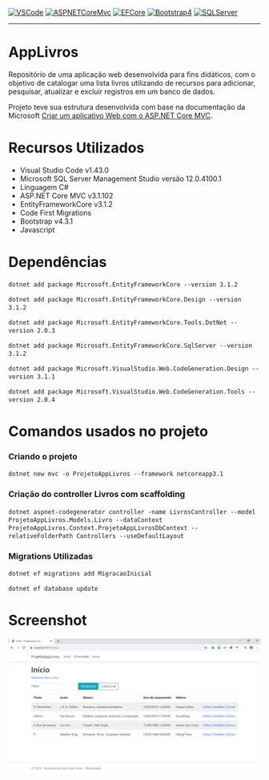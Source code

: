[![VSCode](https://img.shields.io/badge/VSCode-v1.43-%2300BFFF)](https://code.visualstudio.com/)
[![ASPNETCoreMvc](https://img.shields.io/badge/ASP.NET%20Core%20MVC-v3.1-blue)](https://docs.microsoft.com/pt-br/aspnet/core/mvc/overview?view=aspnetcore-3.1)
[![EFCore](https://img.shields.io/badge/EntityFrameworkCore-v3.1-orange)](
https://docs.microsoft.com/pt-br/ef/core/)
[![Bootstrap4](https://img.shields.io/badge/Bootstrap-v4.3.1-blueviolet)](https://getbootstrap.com/docs/4.3/getting-started/introduction/)
[![SQLServer](https://img.shields.io/badge/SqlServer-v12.0-brightgreen)](https://www.microsoft.com/pt-br/sql-server/sql-server-downloads)

***

# AppLivros
Repositório de uma aplicação web desenvolvida para fins didáticos, com o objetivo de catalogar uma lista livros utilizando de recursos
para adicionar, pesquisar, atualizar e excluir registros em um banco de dados.
 
Projeto teve sua estrutura desenvolvida com base na documentação da Microsoft [Criar um aplicativo Web com o ASP.NET Core MVC](https://docs.microsoft.com/pt-br/aspnet/core/tutorials/first-mvc-app/?view=aspnetcore-3.0).

# Recursos Utilizados
- Visual Studio Code v1.43.0
- Microsoft SQL Server Management Studio versão 12.0.4100.1
- Linguagem C#
- ASP.NET Core MVC v3.1.102
- EntityFrameworkCore v3.1.2
- Code First Migrations
- Bootstrap v4.3.1
- Javascript

# Dependências
```
dotnet add package Microsoft.EntityFrameworkCore --version 3.1.2
```
```
dotnet add package Microsoft.EntityFrameworkCore.Design --version 3.1.2
```
```
dotnet add package Microsoft.EntityFrameworkCore.Tools.DotNet --version 2.0.3
```
```
dotnet add package Microsoft.EntityFrameworkCore.SqlServer --version 3.1.2
```
```
dotnet add package Microsoft.VisualStudio.Web.CodeGeneration.Design --version 3.1.1
```
```
dotnet add package Microsoft.VisualStudio.Web.CodeGeneration.Tools --version 2.0.4
```
# Comandos usados no projeto

### Criando o projeto
```
dotnet new mvc -o ProjetoAppLivros --framework netcoreapp3.1
```

### Criação do controller Livros com scaffolding
```
dotnet aspnet-codegenerator controller -name LivrosController --model ProjetoAppLivros.Models.Livro --dataContext ProjetoAppLivros.Context.ProjetoAppLivrosDbContext --relativeFolderPath Controllers --useDefaultLayout
```

### Migrations Utilizadas
```
dotnet ef migrations add MigracaoInicial
```
```
dotnet ef database update
```
# Screenshot
![Screenshot](https://github.com/PauloAlves8039/AppLivros/blob/master/src/ProjetoAppLivros/wwwroot/images/screenshot.png)

